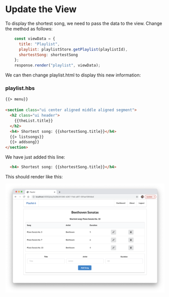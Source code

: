 # Update the View

To display the shortest song, we need to pass the data to the view. Change the method as follows:

~~~javascript
    const viewData = {
      title: "Playlist",
      playlist: playlistStore.getPlaylist(playlistId),
      shortestSong: shortestSong
    };
    response.render("playlist", viewData);
~~~

We can then change playlist.html to display this new information:

### playlist.hbs

~~~html
{{> menu}}

<section class="ui center aligned middle aligned segment">
  <h2 class="ui header">
    {{theList.title}}
  </h2>
  <h4> Shortest song: {{shortestSong.title}}</h4>
  {{> listsongs}}
  {{> addsong}}
</section>
~~~

We have just added this line:

~~~html
  <h4> Shortest song: {{shortestSong.title}}</h4>
~~~

This should render like this:

![](img/10.png)